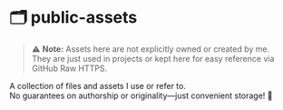 # 🗂️ public-assets

> ⚠️ **Note:** Assets here are not explicitly owned or created by me.  
> They are just used in projects or kept here for easy reference via GitHub Raw HTTPS.

A collection of files and assets I use or refer to.  
No guarantees on authorship or originality—just convenient storage! 🚀
